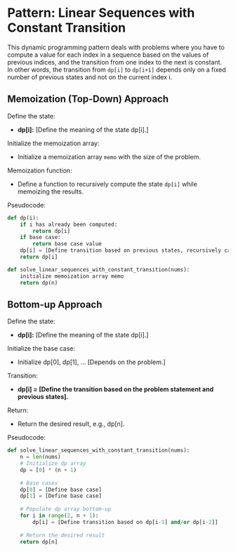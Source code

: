 # Pattern: Linear Sequences with Constant Transition

This dynamic programming pattern deals with problems where you have to compute a value for each index in a sequence based on the values of previous indices, and the transition from one index to the next is constant. In other words, the transition from `dp[i]` to `dp[i+1]` depends only on a fixed number of previous states and not on the current index i.

## Memoization (Top-Down) Approach

Define the state:

- **dp[i]:** [Define the meaning of the state dp[i].]

Initialize the memoization array:

- Initialize a memoization array `memo` with the size of the problem.

Memoization function:

- Define a function to recursively compute the state `dp[i]` while memoizing the results.

Pseudocode:

```python
def dp(i):
    if i has already been computed:
        return dp[i]
    if base case:
        return base case value
    dp[i] = [Define transition based on previous states, recursively calling dp function]
    return dp[i]

def solve_linear_sequences_with_constant_transition(nums):
    initialize memoization array memo
    return dp(n)
```

## Bottom-up Approach

Define the state:

- **dp[i]:** [Define the meaning of the state dp[i].]

Initialize the base case:

- Initialize dp[0], dp[1], ... [Depends on the problem.]

Transition:

- **dp[i] = [Define the transition based on the problem statement and previous states].**

Return:

- Return the desired result, e.g., dp[n].

Pseudocode:

```python
def solve_linear_sequences_with_constant_transition(nums):
    n = len(nums)
    # Initialize dp array
    dp = [0] * (n + 1)
    
    # Base cases
    dp[0] = [Define base case]
    dp[1] = [Define base case]
    
    # Populate dp array bottom-up
    for i in range(2, n + 1):
        dp[i] = [Define transition based on dp[i-1] and/or dp[i-2]]
    
    # Return the desired result
    return dp[n]
```